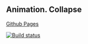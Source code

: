 ## Animation. Collapse
[Github Pages](https://antikab.github.io/ahj-collapse/)

[![Build status](https://ci.appveyor.com/api/projects/status/1qt864xlpef1n3l0?svg=true)](https://ci.appveyor.com/project/Antikab/ahj-collapse)
